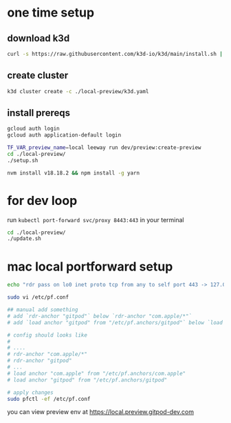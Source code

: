 # one time setup

## download k3d
```bash
curl -s https://raw.githubusercontent.com/k3d-io/k3d/main/install.sh | bash
```

## create cluster

```bash
k3d cluster create -c ./local-preview/k3d.yaml
```

## install prereqs

```bash
gcloud auth login
gcloud auth application-default login

TF_VAR_preview_name=local leeway run dev/preview:create-preview
cd ./local-preview/
./setup.sh

nvm install v18.18.2 && npm install -g yarn
```


# for dev loop

run `kubectl port-forward svc/proxy 8443:443` in your terminal

```bash
cd ./local-preview/
./update.sh
```


# mac local portforward setup

```bash
echo "rdr pass on lo0 inet proto tcp from any to self port 443 -> 127.0.0.1 port 8443" | sudo tee /etc/pf.anchors/gitpod

sudo vi /etc/pf.conf

## manual add something
# add `rdr-anchor "gitpod"` below `rdr-anchor "com.apple/*"`
# add `load anchor "gitpod" from "/etc/pf.anchors/gitpod"` below `load anchor "com.apple" from "/etc/pf.anchors/com.apple"`

# config should looks like
#
# ....
# rdr-anchor "com.apple/*"
# rdr-anchor "gitpod"
# ...
# load anchor "com.apple" from "/etc/pf.anchors/com.apple"
# load anchor "gitpod" from "/etc/pf.anchors/gitpod"

# apply changes
sudo pfctl -ef /etc/pf.conf
```


you can view preview env at https://local.preview.gitpod-dev.com
